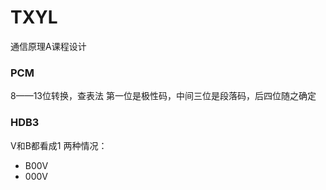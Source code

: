 # TXYL
通信原理A课程设计
### PCM
8——13位转换，查表法
第一位是极性码，中间三位是段落码，后四位随之确定

### HDB3
V和B都看成1
两种情况：
+ B00V
+ 000V

